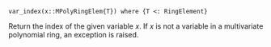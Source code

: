 ```
var_index(x::MPolyRingElem{T}) where {T <: RingElement}
```

Return the index of the given variable $x$. If $x$ is not a variable in a multivariate polynomial ring, an exception is raised.
